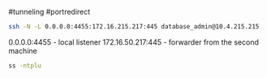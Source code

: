 #tunneling #portredirect 


```bash
ssh -N -L 0.0.0.0:4455:172.16.215.217:445 database_admin@10.4.215.215
```

0.0.0.0:4455 - local listener
172.16.50.217:445 - forwarder from the second machine

```bash
ss -ntplu
```


